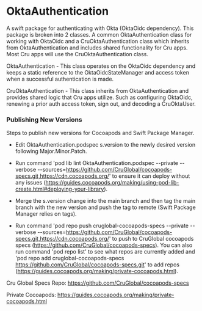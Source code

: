 # OktaAuthentication

A swift package for authenticating with Okta (OktaOidc dependency).  This package is broken into 2 classes.  A common OktaAuthentication class for working with OktaOidc and a CruOktaAuthentication class which inherits from OktaAuthentication and includes shared functionality for Cru apps.  Most Cru apps will use the CruOktaAuthentication class.

OktaAuthentication - This class operates on the OktaOidc dependency and keeps a static reference to the OktaOidcStateManager and access token when a successful authentication is made.  

CruOktaAuthentication - This class inherits from OktaAuthentication and provides shared logic that Cru apps utilize.  Such as configuring OktaOidc, renewing a prior auth access token, sign out, and decoding a CruOktaUser.

### Publishing New Versions

Steps to publish new versions for Cocoapods and Swift Package Manager. 

- Edit OktaAuthentication.podspec s.version to the newly desired version following Major.Minor.Patch.

- Run command 'pod lib lint OktaAuthentication.podspec --private --verbose --sources=https://github.com/CruGlobal/cocoapods-specs.git,https://cdn.cocoapods.org/' to ensure it can deploy without any issues (https://guides.cocoapods.org/making/using-pod-lib-create.html#deploying-your-library).

- Merge the s.version change into the main branch and then tag the main branch with the new version and push the tag to remote (Swift Package Manager relies on tags).  

- Run command 'pod repo push cruglobal-cocoapods-specs --private --verbose --sources=https://github.com/CruGlobal/cocoapods-specs.git,https://cdn.cocoapods.org/' to push to CruGlobal cocoapods specs (https://github.com/CruGlobal/cocoapods-specs).  You can also run command 'pod repo list' to see what repos are currently added and 'pod repo add cruglobal-cocoapods-specs https://github.com/CruGlobal/cocoapods-specs.git' to add repos (https://guides.cocoapods.org/making/private-cocoapods.html).


Cru Global Specs Repo: https://github.com/CruGlobal/cocoapods-specs

Private Cocoapods: https://guides.cocoapods.org/making/private-cocoapods.html
